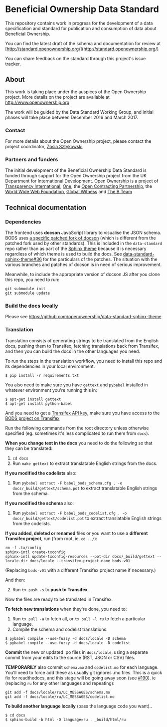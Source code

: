 Beneficial Ownership Data Standard
==================================

This repository contains work in progress for the development of a data specification and standard for publication and consumption of data about Beneficial Ownership.

You can find the latest draft of the schema and documentation for review at [http://standard.openownership.org/](http://standard.openownership.org/)

You can share feedback on the standard through this project's issue tracker.

## About

This work is taking place under the auspices of the Open Ownership project. More details on the project are available at http://www.openownership.org

The work will be guided by the Data Standard Working Group, and initial phases will take place between December 2016 and March 2017.

### Contact

For more details about the Open Ownership project, please contact the project coordinator, [Zosia Sztykowski](mailto:zosia@openownership.org)

### Partners and funders

The initial development of the Beneficial Ownership Data Standard is funded through support for the Open Ownership project from the UK Department for International Development. Open Ownership is a project of [Transparency International](https://www.transparency.org/), [One](https://www.one.org/international/), the [Open Contracting Partnership](http://www.open-contracting.org), the [World Wide Web Foundation](http://www.webfoundation.org), [Global Witness](https://www.globalwitness.org/en-gb/) and [The B Team](http://bteam.org/)

## Technical documentation

### Dependencies

The frontend uses **docson** JavaScript library to visualise the JSON schema. BODS uses [a specific patched fork of docson](https://github.com/OpenDataServices/docson/tree/master-bods) (which is different from the patched fork used by other standards). This is included in the `data-standard` repo rather than as part of the [Sphinx theme](https://github.com/openownership/data-standard-sphinx-theme) because it is necessary regardless of which theme is used to build the docs. See [data-standard-sphinx-theme#36](https://github.com/openownership/data-standard-sphinx-theme/issues/36) for the particulars of the patches. The situation with the various branches and patches of docson is in need of serious improvement.

Meanwhile, to include the appropriate version of docson JS after you clone this repo, you need to run:

```
git submodule init
git submodule update
```

### Build the docs locally

Please see https://github.com/openownership/data-standard-sphinx-theme

### Translation

Translation consists of generating strings to be translated from the English docs, pushing them to Transifex, fetching translations back from Transifex, and then you can build the docs in the other languages you need.

To run the steps in the translation workflow, you need to install this repo and its dependencies in your local environment.

```
$ pip install -r requirements.txt
```

You also need to make sure you have `gettext` and `pybabel` installed in whatever environment you're running this in:

```
$ apt-get install gettext
$ apt-get install python-babel
```

And you need to get a [Transifex API key](https://www.transifex.com/user/settings/api/), make sure you have access to the [BODS project on Transifex](https://www.transifex.com/OpenDataServices/bods-v01)

Run the following commands from the root directory unless otherwise specified (eg. sometimes it's less complicated to run them from `docs`).

**When you change text in the docs** you need to do the following so that they can be translated:

1. `cd docs`
2. Run `make gettext` to extract translatable English strings from the docs.

**If you modified the codelists** also:

1. Run `pybabel extract -F babel_bods_schema.cfg . -o docs/_build/gettext/schema.pot` to extract translatable English strings from the schema.

**If you modified the schema** also:

1. Run `pybabel extract -F babel_bods_codelist.cfg . -o docs/_build/gettext/codelist.pot` to extract translatable English strings from the codelists.

**If you added, deleted or renamed** files or you want to use a **different Transifex project**, run (from root, ie. `cd ../`):

```
rm -f .tx/config
sphinx-intl create-txconfig
sphinx-intl update-txconfig-resources --pot-dir docs/_build/gettext --locale-dir docs/locale --transifex-project-name bods-v01
```

(Replacing `bods-v01` with a different Transifex project name if necessary.)

And then:

2. Run `tx push -s` to **push to Transifex**.

Now the files are ready to be translated in Transifex.

**To fetch new translations** when they're done, you need to:

1. Run `tx pull -a` to fetch all, or `tx pull -l ru` to fetch a particular language.
2. Compile the schema and codelist translations:

```
$ pybabel compile --use-fuzzy -d docs/locale -D schema
$ pybabel compile --use-fuzzy -d docs/locale -D codelist
```

**Commit** the new or updated .po files in `docs/locale`, using a separate commit from your edits to the source (RST, JSON or CSV) files.

**TEMPORARILY** also commit `schema.mo` and `codelist.mo` for each language. You'll need to force add these as usually git ignores .mo files. This is a quick fix for readthedocs, and this stage will be going away soon (see [#190](https://github.com/openownership/data-standard/issues/190)). ie (replacing `ru` for any other languages and repeating):

```
git add -f docs/locale/ru/LC_MESSAGES/schema.mo
git add -f docs/locale/ru/LC_MESSAGES/codelist.mo
```

**To build another language locally** (pass the language code you want)..

```
$ cd docs
$ sphinx-build -b html -D language=ru . _build/html/ru
```
